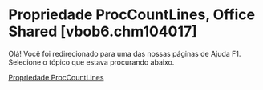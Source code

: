 
# Propriedade ProcCountLines, Office Shared [vbob6.chm104017]

Olá! Você foi redirecionado para uma das nossas páginas de Ajuda F1. Selecione o tópico que estava procurando abaixo.

[Propriedade ProcCountLines](http://msdn.microsoft.com/library/4527ede7-80e6-45ec-c645-8a1fd623921f%28Office.15%29.aspx)
